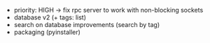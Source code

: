 * priority: HIGH -> fix rpc server to work with non-blocking sockets
* database v2 (+ tags: list)
* search on database improvements (search by tag)
* packaging (pyinstaller)

